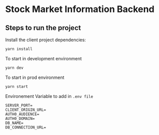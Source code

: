 # Stock Market Information Backend

## Steps to run the project

Install the client project dependencies:

```bash
yarn install
```

To start in development environment

```bash
yarn dev
```

To start in prod environment

```bash
yarn start
```

Environement Variable to add in `.env file`

```
SERVER_PORT=
CLIENT_ORIGIN_URL=
AUTH0_AUDIENCE=
AUTH0_DOMAIN=
DB_NAME=
DB_CONNECTION_URL=
```

